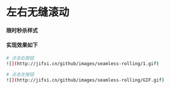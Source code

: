 # 左右无缝滚动
#### 限时秒杀样式

#### 实现效果如下


``` bash
# 点击右按钮
![](http://jifxi.cn/github/images/seamless-rolling/1.gif)

# 点击左按钮
![](http://jifxi.cn/github/images/seamless-rolling/GIF.gif)

